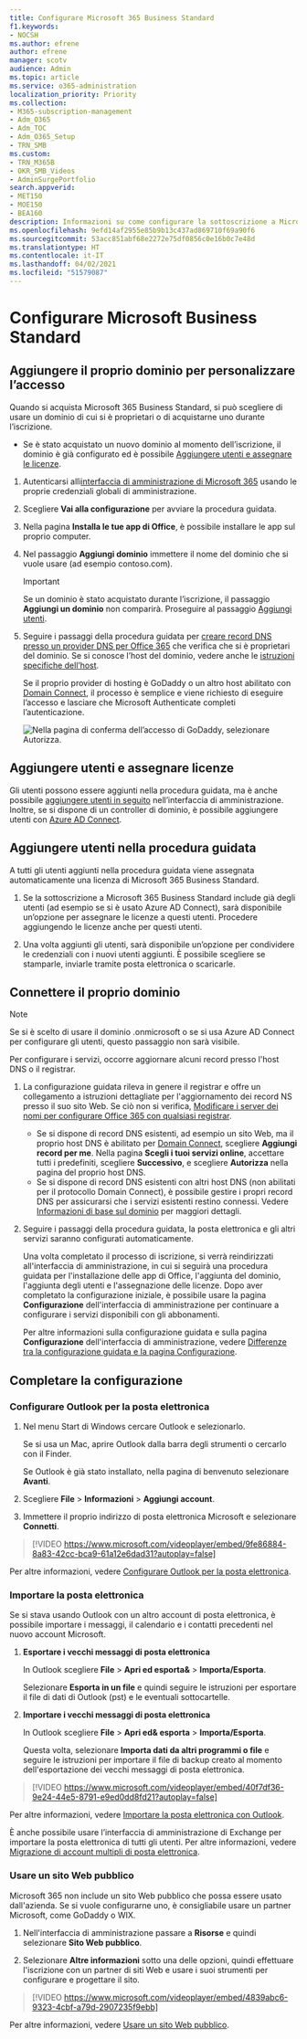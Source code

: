 ```yaml
---
title: Configurare Microsoft 365 Business Standard
f1.keywords:
- NOCSH
ms.author: efrene
author: efrene
manager: scotv
audience: Admin
ms.topic: article
ms.service: o365-administration
localization_priority: Priority
ms.collection:
- M365-subscription-management
- Adm_O365
- Adm_TOC
- Adm_O365_Setup
- TRN_SMB
ms.custom:
- TRN_M365B
- OKR_SMB_Videos
- AdminSurgePortfolio
search.appverid:
- MET150
- MOE150
- BEA160
description: Informazioni su come configurare la sottoscrizione a Microsoft 365 Business Standard.
ms.openlocfilehash: 9efd14af2955e85b9b13c437ad869710f69a90f6
ms.sourcegitcommit: 53acc851abf68e2272e75df0856c0e16b0c7e48d
ms.translationtype: HT
ms.contentlocale: it-IT
ms.lasthandoff: 04/02/2021
ms.locfileid: "51579087"
---
```

# <a name="set-up-microsoft-business-standard"></a>Configurare Microsoft Business Standard



## <a name="add-your-domain-to-personalize-sign-in"></a>Aggiungere il proprio dominio per personalizzare l’accesso

Quando si acquista Microsoft 365 Business Standard, si può scegliere di usare un dominio di cui si è proprietari o di acquistarne uno durante l’iscrizione.

- Se è stato acquistato un nuovo dominio al momento dell’iscrizione, il dominio è già configurato ed è possibile [Aggiungere utenti e assegnare le licenze](#add-users-and-assign-licenses).

1. Autenticarsi allì[interfaccia di amministrazione di Microsoft 365](https://admin.microsoft.com) usando le proprie credenziali globali di amministrazione. 

2. Scegliere **Vai alla configurazione** per avviare la procedura guidata.

3. Nella pagina **Installa le tue app di Office**, è possibile installare le app sul proprio computer.
    
4. Nel passaggio **Aggiungi dominio** immettere il nome del dominio che si vuole usare (ad esempio contoso.com).

    > [!IMPORTANT]
    > Se un dominio è stato acquistato durante l’iscrizione, il passaggio **Aggiungi un dominio** non comparirà. Proseguire al passaggio [Aggiungi utenti](#add-users-and-assign-licenses).

    
4. Seguire i passaggi della procedura guidata per [creare record DNS presso un provider DNS per Office 365](/office365/admin/get-help-with-domains/create-dns-records-at-any-dns-hosting-provider) che verifica che si è proprietari del dominio. Se si conosce l’host del dominio, vedere anche le [istruzioni specifiche dell’host](/office365/admin/get-help-with-domains/set-up-your-domain-host-specific-instructions).

    Se il proprio provider di hosting è GoDaddy o un altro host abilitato con [Domain Connect](/office365/admin/get-help-with-domains/domain-connect), il processo è semplice e viene richiesto di eseguire l’accesso e lasciare che Microsoft Authenticate completi l’autenticazione.

    ![Nella pagina di conferma dell’accesso di GoDaddy, selezionare Autorizza.](../../media/godaddyauth.png)

## <a name="add-users-and-assign-licenses"></a>Aggiungere utenti e assegnare licenze

Gli utenti possono essere aggiunti nella procedura guidata, ma è anche possibile [aggiungere utenti in seguito](../add-users/add-users.md) nell’interfaccia di amministrazione. Inoltre, se si dispone di un controller di dominio, è possibile aggiungere utenti con [Azure AD Connect](/azure/active-directory/hybrid/how-to-connect-install-express).

## <a name="add-users-in-the-wizard"></a>Aggiungere utenti nella procedura guidata

A tutti gli utenti aggiunti nella procedura guidata viene assegnata automaticamente una licenza di Microsoft 365 Business Standard.

1. Se la sottoscrizione a Microsoft 365 Business Standard include già degli utenti (ad esempio se si è usato Azure AD Connect), sarà disponibile un’opzione per assegnare le licenze a questi utenti. Procedere aggiungendo le licenze anche per questi utenti.

2. Una volta aggiunti gli utenti, sarà disponibile un’opzione per condividere le credenziali con i nuovi utenti aggiunti. È possibile scegliere se stamparle, inviarle tramite posta elettronica o scaricarle.

## <a name="connect-your-domain"></a>Connettere il proprio dominio

> [!NOTE]
> Se si è scelto di usare il dominio .onmicrosoft o se si usa Azure AD Connect per configurare gli utenti, questo passaggio non sarà visibile.
  
Per configurare i servizi, occorre aggiornare alcuni record presso l'host DNS o il registrar.
  
1. La configurazione guidata rileva in genere il registrar e offre un collegamento a istruzioni dettagliate per l'aggiornamento dei record NS presso il suo sito Web. Se ciò non si verifica, [Modificare i server dei nomi per configurare Office 365 con qualsiasi registrar](../get-help-with-domains/change-nameservers-at-any-domain-registrar.md). 

    - Se si dispone di record DNS esistenti, ad esempio un sito Web, ma il proprio host DNS è abilitato per [Domain Connect](/office365/admin/get-help-with-domains/domain-connect), scegliere **Aggiungi record per me**. Nella pagina **Scegli i tuoi servizi online**, accettare tutti i predefiniti, scegliere **Successivo**, e scegliere **Autorizza** nella pagina del proprio host DNS.
    - Se si dispone di record DNS esistenti con altri host DNS (non abilitati per il protocollo Domain Connect), è possibile gestire i propri record DNS per assicurarsi che i servizi esistenti restino connessi. Vedere [Informazioni di base sul dominio](/office365/admin/get-help-with-domains/dns-basics) per maggiori dettagli.

2. Seguire i passaggi della procedura guidata, la posta elettronica e gli altri servizi saranno configurati automaticamente.

    Una volta completato il processo di iscrizione, si verrà reindirizzati all'interfaccia di amministrazione, in cui si seguirà una procedura guidata per l'installazione delle app di Office, l'aggiunta del dominio, l'aggiunta degli utenti e l'assegnazione delle licenze. Dopo aver completato la configurazione iniziale, è possibile usare la pagina **Configurazione** dell'interfaccia di amministrazione per continuare a configurare i servizi disponibili con gli abbonamenti.

    Per altre informazioni sulla configurazione guidata e sulla pagina **Configurazione** dell'interfaccia di amministrazione, vedere [Differenze tra la configurazione guidata e la pagina Configurazione](o365-setup-wizard-and-setup-page.md).

## <a name="finish-setting-up"></a>Completare la configurazione

### <a name="set-up-outlook-for-email"></a>Configurare Outlook per la posta elettronica

1. Nel menu Start di Windows cercare Outlook e selezionarlo.

    Se si usa un Mac, aprire Outlook dalla barra degli strumenti o cercarlo con il Finder.

    Se Outlook è già stato installato, nella pagina di benvenuto selezionare **Avanti**.

2. Scegliere **File** \> **Informazioni** \> **Aggiungi account**.

3. Immettere il proprio indirizzo di posta elettronica Microsoft e selezionare **Connetti**.

> [!VIDEO https://www.microsoft.com/videoplayer/embed/9fe86884-8a83-42cc-bca9-61a12e6dad31?autoplay=false]
  
Per altre informazioni, vedere [Configurare Outlook per la posta elettronica](https://support.microsoft.com/office/f5bf0cd1-e1f3-4b0d-a022-ecab17efe86f).
  
### <a name="import-email"></a>Importare la posta elettronica

Se si stava usando Outlook con un altro account di posta elettronica, è possibile importare i messaggi, il calendario e i contatti precedenti nel nuovo account Microsoft.
  
1. **Esportare i vecchi messaggi di posta elettronica**

    In Outlook scegliere **File** \> **Apri ed esporta&amp;** \> **Importa/Esporta**.

    Selezionare **Esporta in un file** e quindi seguire le istruzioni per esportare il file di dati di Outlook (pst) e le eventuali sottocartelle.

2. **Importare i vecchi messaggi di posta elettronica**

    In Outlook scegliere **File** \> **Apri ed&amp; esporta** \> **Importa/Esporta**.

    Questa volta, selezionare **Importa dati da altri programmi o file** e seguire le istruzioni per importare il file di backup creato al momento dell'esportazione dei vecchi messaggi di posta elettronica.

> [!VIDEO https://www.microsoft.com/videoplayer/embed/40f7df36-9e24-44e5-8791-e9ed0dd8fd21?autoplay=false]
  
Per altre informazioni, vedere [Importare la posta elettronica con Outlook](https://support.microsoft.com/office/6a3771d4-4c1d-4a25-92a6-0b8e476335de).

È anche possibile usare l’interfaccia di amministrazione di Exchange per importare la posta elettronica di tutti gli utenti. Per altre informazioni, vedere [Migrazione di account multipli di posta elettronica](/Exchange/mailbox-migration/mailbox-migration).
  
### <a name="use-a-public-website"></a>Usare un sito Web pubblico

Microsoft 365 non include un sito Web pubblico che possa essere usato dall'azienda. Se si vuole configurarne uno, è consigliabile usare un partner Microsoft, come GoDaddy o WIX.
  
1. Nell'interfaccia di amministrazione passare a **Risorse** e quindi selezionare **Sito Web pubblico**.

2. Selezionare **Altre informazioni** sotto una delle opzioni, quindi effettuare l'iscrizione con un partner di siti Web e usare i suoi strumenti per configurare e progettare il sito.

> [!VIDEO https://www.microsoft.com/videoplayer/embed/4839abc6-9323-4cbf-a79d-2907235f9ebb]

Per altre informazioni, vedere [Usare un sito Web pubblico](https://support.microsoft.com/office/3325d50e-d131-403c-a278-7f3296fe33a9).